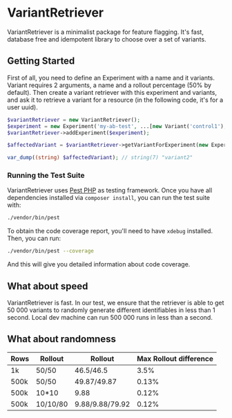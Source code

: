 # VariantRetriever

VariantRetriever is a minimalist package for feature flagging. It's fast, database free and idempotent library to choose over a set of variants.


## Getting Started

First of all, you need to define an Experiment with a name and it variants. Variant requires 2 arguments, a name and a rollout percentage (50% by default).
Then create a variant retriever with this experiment and variants, and ask it to retrieve a variant for a resource (in the following code, it's for a user uuid).


```php
$variantRetriever = new VariantRetriever();
$experiment = new Experiment('my-ab-test', ...[new Variant('control1'), new Variant('variant2')]);
$variantRetriever->addExperiment($experiment);

$affectedVariant = $variantRetriever->getVariantForExperiment(new Experiment('my-ab-test'), '77d8a1d5-97ba-42db-a4a7-3b9562f0ff22');

var_dump((string) $affectedVariant); // string(7) "variant2"
```

### Running the Test Suite

VariantRetriever uses [Pest PHP](https://pestphp.com) as testing framework. Once you have all dependencies installed via `composer install`, you can run the test suite with:

```bash
./vendor/bin/pest
```

To obtain the code coverage report, you'll need to have `xdebug` installed. Then, you can run:

```bash
./vendor/bin/pest --coverage
```

And this will give you detailed information about code coverage.

## What about speed

VariantRetriever is fast. In our test, we ensure that the retriever is able to get 50 000 variants to randomly generate different identifiables in less than 1 second.
Local dev machine can run 500 000 runs in less than a second.

## What about randomness


| Rows | Rollout | Rollout | Max Rollout difference |
| --- | --- | --- | --- |
| 1k | 50/50 | 46.5/46.5 | 3.5% |
| 500k | 50/50 | 49.87/49.87 | 0.13% |
| 500k | 10*10 | 9.88 | 0.12% |
| 500k | 10/10/80 | 9.88/9.88/79.92 | 0.12% |


